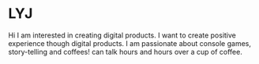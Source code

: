 # LYJ
Hi I am interested in creating digital products. I want to create positive experience though digital products. I am passionate about console games, story-telling and coffees! can talk hours and hours over a cup of coffee. 
